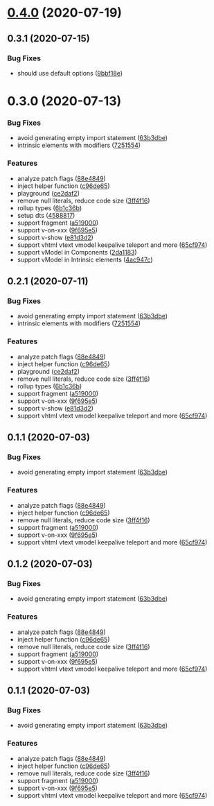 # [0.4.0](https://github.com/HcySunYang/vue-next-jsx/compare/v0.3.2...v0.4.0) (2020-07-19)



## 0.3.1 (2020-07-15)


### Bug Fixes

* should use default options ([9bbf18e](https://github.com/HcySunYang/vue-next-jsx/commit/9bbf18e583e98a9704234d74db1e0beef5882ecf))


# 0.3.0 (2020-07-13)


### Bug Fixes

* avoid generating empty import statement ([63b3dbe](https://github.com/HcySunYang/vue-next-jsx/commit/63b3dbe3f63fe4004072a4c9af5f286a2b272acc))
* intrinsic elements with modifiers ([7251554](https://github.com/HcySunYang/vue-next-jsx/commit/7251554704500f04a6244813b78d03bb383b4ad8))


### Features

* analyze patch flags ([88e4849](https://github.com/HcySunYang/vue-next-jsx/commit/88e4849c55fe9e7bcd9c253ee2ad502458c942b2))
* inject helper function ([c96de65](https://github.com/HcySunYang/vue-next-jsx/commit/c96de65ef9036c8a09ad4bbe61c41fb6f12a6229))
* playground ([ce2daf2](https://github.com/HcySunYang/vue-next-jsx/commit/ce2daf25406f19e95d149f2d47deacbb129d2872))
* remove null literals, reduce code size ([3ff4f16](https://github.com/HcySunYang/vue-next-jsx/commit/3ff4f162b8b4d8b45058e4c5d776644595501af0))
* rollup types ([6b1c36b](https://github.com/HcySunYang/vue-next-jsx/commit/6b1c36bd8da0d050972fe4106e896028411a9570))
* setup dts ([4588817](https://github.com/HcySunYang/vue-next-jsx/commit/45888174a0696a5ac37b5bc870f34dfc7eff5916))
* support fragment ([a519000](https://github.com/HcySunYang/vue-next-jsx/commit/a5190004e8c7b7476b1dcb2d2d34ffe6dc33809c))
* support v-on-xxx ([9f695e5](https://github.com/HcySunYang/vue-next-jsx/commit/9f695e564928fa6c68e6abf72773adced6867663))
* support v-show ([e81d3d2](https://github.com/HcySunYang/vue-next-jsx/commit/e81d3d2a396cdc165adea4567482327259eba15a))
* support vhtml vtext vmodel keepalive teleport and more ([65cf974](https://github.com/HcySunYang/vue-next-jsx/commit/65cf974ab75312d28f2a71e24cf318c1d06c7e42))
* support vModel in Components ([2da1183](https://github.com/HcySunYang/vue-next-jsx/commit/2da118316bebe191f80accb00abbfa1f84792eca))
* support vModel in Intrinsic elements ([4ac947c](https://github.com/HcySunYang/vue-next-jsx/commit/4ac947cff28552a2e036b6c65e9dee8573ccbf0f))



## 0.2.1 (2020-07-11)


### Bug Fixes

* avoid generating empty import statement ([63b3dbe](https://github.com/HcySunYang/vue-next-jsx/commit/63b3dbe3f63fe4004072a4c9af5f286a2b272acc))
* intrinsic elements with modifiers ([7251554](https://github.com/HcySunYang/vue-next-jsx/commit/7251554704500f04a6244813b78d03bb383b4ad8))


### Features

* analyze patch flags ([88e4849](https://github.com/HcySunYang/vue-next-jsx/commit/88e4849c55fe9e7bcd9c253ee2ad502458c942b2))
* inject helper function ([c96de65](https://github.com/HcySunYang/vue-next-jsx/commit/c96de65ef9036c8a09ad4bbe61c41fb6f12a6229))
* playground ([ce2daf2](https://github.com/HcySunYang/vue-next-jsx/commit/ce2daf25406f19e95d149f2d47deacbb129d2872))
* remove null literals, reduce code size ([3ff4f16](https://github.com/HcySunYang/vue-next-jsx/commit/3ff4f162b8b4d8b45058e4c5d776644595501af0))
* rollup types ([6b1c36b](https://github.com/HcySunYang/vue-next-jsx/commit/6b1c36bd8da0d050972fe4106e896028411a9570))
* support fragment ([a519000](https://github.com/HcySunYang/vue-next-jsx/commit/a5190004e8c7b7476b1dcb2d2d34ffe6dc33809c))
* support v-on-xxx ([9f695e5](https://github.com/HcySunYang/vue-next-jsx/commit/9f695e564928fa6c68e6abf72773adced6867663))
* support v-show ([e81d3d2](https://github.com/HcySunYang/vue-next-jsx/commit/e81d3d2a396cdc165adea4567482327259eba15a))
* support vhtml vtext vmodel keepalive teleport and more ([65cf974](https://github.com/HcySunYang/vue-next-jsx/commit/65cf974ab75312d28f2a71e24cf318c1d06c7e42))



## 0.1.1 (2020-07-03)


### Bug Fixes

* avoid generating empty import statement ([63b3dbe](https://github.com/HcySunYang/vue-next-jsx/commit/63b3dbe3f63fe4004072a4c9af5f286a2b272acc))


### Features

* analyze patch flags ([88e4849](https://github.com/HcySunYang/vue-next-jsx/commit/88e4849c55fe9e7bcd9c253ee2ad502458c942b2))
* inject helper function ([c96de65](https://github.com/HcySunYang/vue-next-jsx/commit/c96de65ef9036c8a09ad4bbe61c41fb6f12a6229))
* remove null literals, reduce code size ([3ff4f16](https://github.com/HcySunYang/vue-next-jsx/commit/3ff4f162b8b4d8b45058e4c5d776644595501af0))
* support fragment ([a519000](https://github.com/HcySunYang/vue-next-jsx/commit/a5190004e8c7b7476b1dcb2d2d34ffe6dc33809c))
* support v-on-xxx ([9f695e5](https://github.com/HcySunYang/vue-next-jsx/commit/9f695e564928fa6c68e6abf72773adced6867663))
* support vhtml vtext vmodel keepalive teleport and more ([65cf974](https://github.com/HcySunYang/vue-next-jsx/commit/65cf974ab75312d28f2a71e24cf318c1d06c7e42))



## 0.1.2 (2020-07-03)


### Bug Fixes

* avoid generating empty import statement ([63b3dbe](https://github.com/HcySunYang/vue-next-jsx/commit/63b3dbe3f63fe4004072a4c9af5f286a2b272acc))


### Features

* analyze patch flags ([88e4849](https://github.com/HcySunYang/vue-next-jsx/commit/88e4849c55fe9e7bcd9c253ee2ad502458c942b2))
* inject helper function ([c96de65](https://github.com/HcySunYang/vue-next-jsx/commit/c96de65ef9036c8a09ad4bbe61c41fb6f12a6229))
* remove null literals, reduce code size ([3ff4f16](https://github.com/HcySunYang/vue-next-jsx/commit/3ff4f162b8b4d8b45058e4c5d776644595501af0))
* support fragment ([a519000](https://github.com/HcySunYang/vue-next-jsx/commit/a5190004e8c7b7476b1dcb2d2d34ffe6dc33809c))
* support v-on-xxx ([9f695e5](https://github.com/HcySunYang/vue-next-jsx/commit/9f695e564928fa6c68e6abf72773adced6867663))
* support vhtml vtext vmodel keepalive teleport and more ([65cf974](https://github.com/HcySunYang/vue-next-jsx/commit/65cf974ab75312d28f2a71e24cf318c1d06c7e42))



## 0.1.1 (2020-07-03)


### Bug Fixes

* avoid generating empty import statement ([63b3dbe](https://github.com/HcySunYang/vue-next-jsx/commit/63b3dbe3f63fe4004072a4c9af5f286a2b272acc))


### Features

* analyze patch flags ([88e4849](https://github.com/HcySunYang/vue-next-jsx/commit/88e4849c55fe9e7bcd9c253ee2ad502458c942b2))
* inject helper function ([c96de65](https://github.com/HcySunYang/vue-next-jsx/commit/c96de65ef9036c8a09ad4bbe61c41fb6f12a6229))
* remove null literals, reduce code size ([3ff4f16](https://github.com/HcySunYang/vue-next-jsx/commit/3ff4f162b8b4d8b45058e4c5d776644595501af0))
* support fragment ([a519000](https://github.com/HcySunYang/vue-next-jsx/commit/a5190004e8c7b7476b1dcb2d2d34ffe6dc33809c))
* support v-on-xxx ([9f695e5](https://github.com/HcySunYang/vue-next-jsx/commit/9f695e564928fa6c68e6abf72773adced6867663))
* support vhtml vtext vmodel keepalive teleport and more ([65cf974](https://github.com/HcySunYang/vue-next-jsx/commit/65cf974ab75312d28f2a71e24cf318c1d06c7e42))



